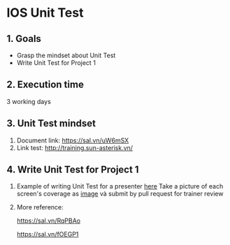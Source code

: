 # IOS Unit Test
## 1. Goals
- Grasp the mindset about Unit Test
- Write Unit Test for Project 1

## 2. Execution time
 3 working days

## 3. Unit Test mindset
1. Document link: https://sal.vn/uW6mSX
2. Link test: http://training.sun-asterisk.vn/

## 4. Write Unit Test for Project 1
1. Example of writing Unit Test for a presenter [here](https://github.com/framgia/Training-Guideline/blob/master/IOS/unit-test/HomeViewControllerTest.swift)
    Take a picture of each screen's coverage as [image](https://github.com/framgia/Training-Guideline/blob/master/IOS/unit-test/HomeViewControllerCoverage.png) và submit by pull request for trainer review
2. More reference:
    
    https://sal.vn/RqPBAo

    https://sal.vn/fOEGP1

